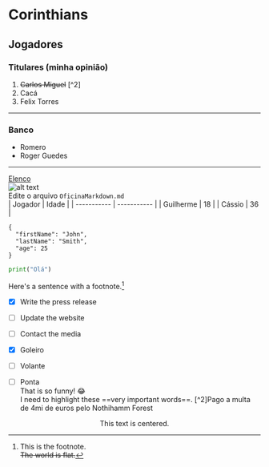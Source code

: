 # Corinthians
## Jogadores 
### Titulares (**minha opinião**)
1. ~~Carlos Miguel~~ [^2]
2. Cacá
3. Felix Torres
---
### Banco
- Romero
- Roger Guedes<br>
---
[Elenco](https://www.corinthians.com.br/futebol/profissional/elenco)<br>
![alt text](https://cdn.meutimao.com.br/fotos-do-corinthians/w941/2022/07/10/elenco_do_corinthians_antes_da_bola_rolar_9af8.jpg)<br>
Edite o arquivo `OficinaMarkdown.md`<br>
| Jogador | Idade |
| ----------- | ----------- |
| Guilherme | 18 |
| Cássio | 36 |
```
{
  "firstName": "John",
  "lastName": "Smith",
  "age": 25
}
```

```python
print("Olá")
```
Here's a sentence with a footnote.[^1]

[^1]: This is the footnote.<br>
~~The world is flat.~~
- [x] Write the press release
- [ ] Update the website
- [ ] Contact the media

- [x] Goleiro
- [ ] Volante
- [ ] Ponta <br>
That is so funny! :joy:<br>
I need to highlight these ==very important words==.
[^2]Pago a multa de 4mi de euros pelo Nothihamm Forest
<center>This text is centered.</center>
